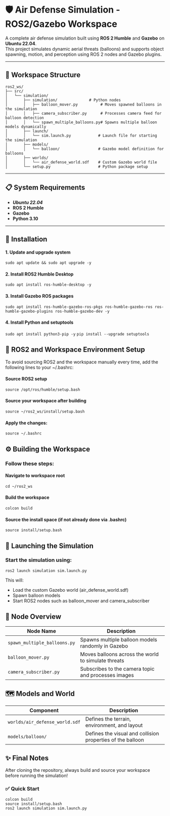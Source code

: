 # 🛡️ Air Defense Simulation - ROS2/Gazebo Workspace

A complete air defense simulation built using **ROS 2 Humble** and **Gazebo** on **Ubuntu 22.04**.  
This project simulates dynamic aerial threats (balloons) and supports object spawning, motion, and perception using ROS 2 nodes and Gazebo plugins.

---

## 📂 Workspace Structure

```
ros2_ws/
├── src/
│   └── simulation/
│       ├── simulation/              # Python nodes
│       │   ├── balloon_mover.py          # Moves spawned balloons in the simulation
│       │   ├── camera_subscriber.py      # Processes camera feed for balloon detection
│       │   └── spawn_multiple_balloons.py# Spawns multiple balloon models dynamically
│       ├── launch/
│       │   └── sim.launch.py            # Launch file for starting the simulation
│       ├── models/
│       │   └── balloon/                 # Gazebo model definition for balloons
│       ├── worlds/
│       │   └── air_defense_world.sdf    # Custom Gazebo world file
│       └── setup.py                     # Python package setup
```

---

## 📋 System Requirements

- ***Ubuntu 22.04***
- **ROS 2 Humble**
- **Gazebo**
- **Python 3.10**

---

## 🔧 Installation

#### 1. Update and upgrade system
`sudo apt update && sudo apt upgrade -y`

#### 2. Install ROS2 Humble Desktop
`sudo apt install ros-humble-desktop -y`

#### 3. Install Gazebo ROS packages
`sudo apt install ros-humble-gazebo-ros-pkgs ros-humble-gazebo-ros ros-humble-gazebo-plugins ros-humble-gazebo-dev -y`

#### 4. Install Python and setuptools
`sudo apt install python3-pip -y`
`pip install --upgrade setuptools`

## 🔄 ROS2 and Workspace Environment Setup
To avoid sourcing ROS2 and the workspace manually every time, add the following lines to your ~/.bashrc:

#### Source ROS2 setup
`source /opt/ros/humble/setup.bash`

#### Source your workspace after building
`source ~/ros2_ws/install/setup.bash`

#### Apply the changes:

`source ~/.bashrc`

## ⚙️ Building the Workspace
### Follow these steps:

#### Navigate to workspace root
`cd ~/ros2_ws`

#### Build the workspace
`colcon build`

#### Source the install space (if not already done via .bashrc)
`source install/setup.bash`

## 🚀 Launching the Simulation
### Start the simulation using:

`ros2 launch simulation sim.launch.py`

This will:
- Load the custom Gazebo world (air_defense_world.sdf)
- Spawn balloon models
- Start ROS2 nodes such as balloon_mover and camera_subscriber

## 🧩 Node Overview

| Node Name                   | Description                                                                 |
|-----------------------------|-----------------------------------------------------------------------------|
| `spawn_multiple_balloons.py` | Spawns multiple balloon models randomly in Gazebo                          |
| `balloon_mover.py`           | Moves balloons across the world to simulate threats                        |
| `camera_subscriber.py`       | Subscribes to the camera topic and processes images                        |

## 🗺️ Models and World

| Component                   | Description                                                                 |
|-----------------------------|-----------------------------------------------------------------------------|
| `worlds/air_defense_world.sdf` | Defines the terrain, environment, and layout                             |
| `models/balloon/`            | Defines the visual and collision properties of the balloon                 |




## ✨ Final Notes
After cloning the repository, always build and source your workspace before running the simulation!

### ✅ Quick Start

```cd ~/ros2_ws
colcon build
source install/setup.bash
ros2 launch simulation sim.launch.py
```
